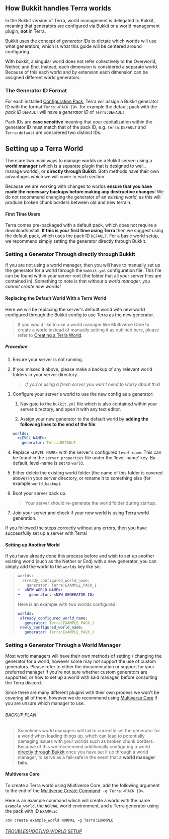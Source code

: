 ## How Bukkit handles Terra worlds

In the Bukkit version of Terra, world management is delegated to Bukkit, meaning that generators are configured via
Bukkit or a world management plugin, **not** in Terra.

Bukkit uses the concept of *generator ID*s to dictate which worlds will use what generators, which is what this guide
will be centered around configuring.

With bukkit, a singular world does not refer collectively to the Overworld, Nether, and End. Instead, each dimension
is considered a separate world. Because of this each world and by extension each dimension can be assigned different
world generators.

### The Generator ID Format

For each installed [Configuration Pack](./Config-Packs), Terra will assign a Bukkit generator ID with the format
`Terra:<PACK ID>`. for example the default pack with the *pack ID* `DEFAULT` will have a *generator ID* of
`Terra:DEFAULT`.

Pack IDs are **case sensitive** meaning that your capitalization within the generator
ID must match that of the pack ID, e.g. `Terra:DEFAULT` and `Terra:default` are considered two distinct IDs.

## Setting up a Terra World

There are two main ways to manage worlds on a Bukkit server: using a **world
manager** (which is a separate plugin that is designed to well.. manage worlds), or **directly through Bukkit**.
Both methods have their own advantages which we will cover in each section.

Because we are working with changes to
worlds **ensure that you have made the necessary backups before making any destructive changes**! We do not recommend
changing the generator of an *existing world*, as this will produce broken chunk borders between old and new terrain.

#### First Time Users

Terra comes pre-packaged with a default pack, which does not require a download/install. **If this is your first time
using Terra** then we suggest using the default pack, which uses the pack ID `DEFAULT`. For a basic world setup, we
recommend simply setting the generator directly through Bukkit.

### Setting a Generator Through directly through Bukkit

If you are not using a world manager, then you will have to manually set up the generator for a world through the
`bukkit.yml` configuration file. This file can be found within your server root (the folder that all your server files
are contained in). Something to note is that *without a world manager, you cannot create new worlds!*

#### Replacing the Default World With a Terra World

Here we will be replacing the server's default world with new world configured through the Bukkit config to use Terra as
the new generator. 

>If you would like to use a world manager like Multiverse Core to create a world instead of manually setting it as
>outlined here, please refer to [Creating a Terra World](./Creating-a-Terra-World).

##### Procedure

1. Ensure your server is not running.

2. If you missed it above, please make a backup of any relevant world folders in your server directory.

   >*If you're using a fresh server you won't need to worry about this*!

3. Configure your server's world to use the new config as a generator:
   
    1. Navigate to the `bukkit.yml` file which is also contained within your server directory, and open it with any text
       editor.

    2. Assign your new generator to the default world by **adding the following lines to the end of the file**:

    ```yaml
    worlds:
      <LEVEL NAME>:
        generator: Terra:DEFAULT
    ```
   
4. Replace `<LEVEL NAME>` with the server's configured `level-name`. This can be found in the `server.properties` file
   under the 'level-name' key. By default, level-name is set to `world`.

5. Either delete the existing world folder (the name of this folder is covered above) in your server directory, or
   rename it to something else (for example `world_backup`).

6. Boot your server back up.

   > Your server should re-generate the world folder during startup.

7. Join your server and check if your new world is using Terra world generation.

If you followed the steps correctly without any errors, then you have successfully set up a server with Terra!

#### Setting up Another World

If you have already done this process before and wish to set up another existing world (such as the Nether or End) with
a new generator, you can simply add the world to the `worlds` key like so:

>```diff
> worlds:
>   already_configured_world_name: 
>     generator: Terra:EXAMPLE_PACK_1
>+  <NEW WORLD NAME>: 
>+    generator: <NEW GENERATOR ID>
>```
>
>Here is an example with two worlds configured:
>
>```yaml
>worlds:
>  already_configured_world_name:
>    generator: Terra:EXAMPLE_PACK_1
>  newly_configured_world_name:
>    generator: Terra:EXAMPLE_PACK_2
>```

### Setting a Generator Through a World Manager

Most world managers will have their own methods of setting / changing the generator for a world, however some may not
support the use of custom generators. Please refer to either the documentation or support for your preferred manager if
you're not sure whether custom generators are supported, or how to set up a world with said manager, before consulting
the Terra discord.

Since there are many different plugins with their own process we won't be covering all of them, however we do recommend
using [Multiverse Core](https://github.com/Multiverse/Multiverse-Core/wiki) if you are unsure which manager to use.

###### BACKUP PLAN

> Sometimes world managers will fail to correctly set the generator for a world when loading things up, which can lead
> to potentially damaging issues with your worlds such as broken chunk borders. Because of this we recommend
> additionally configuring a world [directly through Bukkit](#setting-a-generator-through-directly-through-bukkit) once
> you have set it up through a world manager, to serve as a fail-safe in the event that a **world manager fails**.

#### Multiverse Core

To create a Terra world using Multiverse Core, add the following argument to the end of the
[Multiverse Create Command](https://github.com/Multiverse/Multiverse-Core/wiki/Command-Reference#create-command):
`-g Terra:<PACK ID>`.

Here is an example command which will create a world with the name `example_world`, the `NORMAL` world environment, and
a Terra generator using the pack with ID `EXAMPLE`:

`/mv create example_world NORMAL -g Terra:EXAMPLE`

###### [TROUBLESHOOTING WORLD SETUP](./Creating-a-Terra-World#troubleshooting-world-setup)

